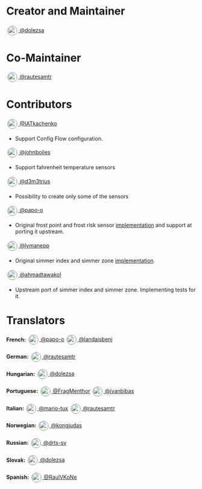# Creator and Maintainer
[<img src="https://github.com/dolezsa.png" style="margin: 0.2em; vertical-align: middle; border-radius: 50%;border: solid 0.1px grey;" width="24"/> @dolezsa](https://github.com/dolezsa)


# Co-Maintainer
[<img src="https://github.com/rautesamtr.png" style="margin: 0.2em; vertical-align: middle; border-radius: 50%; border: solid 0.1px grey;" width="24"/> @rautesamtr](https://github.com/rautesamtr)


# Contributors
[<img src="https://github.com/IATkachenko.png" style="margin: 0.2em; vertical-align: middle; border-radius: 50%; border: solid 0.1px grey;" width="24"/> @IATkachenko](https://github.com/IATkachenko)
* Support Config Flow configuration.

[<img src="https://github.com/johnboiles.png" style="margin: 0.2em; vertical-align: middle; border-radius: 50%; border: solid 0.1px grey;" width="24"/> @johnboiles](https://github.com/johnboiles)
* Support fahrenheit temperature sensors

[<img src="https://github.com/d3m3trius.png" style="margin: 0.2em; vertical-align: middle; border-radius: 50%; border: solid 0.1px grey;" width="24"/> @d3m3trius](https://github.com/d3m3trius)
* Possibility to create only some of the sensors

[<img src="https://github.com/papo-o.png" style="margin: 0.2em; vertical-align: middle; border-radius: 50%; border: solid 0.1px grey;" width="24"/> @papo-o](https://github.com/papo-o)
* Original frost point and frost risk sensor [implementation](https://github.com/papo-o/home-assistant-frost-risks) and support at porting it upstream.

[<img src="https://github.com/lymanepp.png" style="margin: 0.2em; vertical-align: middle; border-radius: 50%; border: solid 0.1px grey;" width="24"/> @lymanepp](https://github.com/lymanepp)
* Original simmer index and simmer zone [implementation](https://github.com/lymanepp/thermal_comfort).

[<img src="https://github.com/ahmadtawakol.png" style="margin: 0.2em; vertical-align: middle; border-radius: 50%; border: solid 0.1px grey;" width="24"/> @ahmadtawakol](https://github.com/ahmadtawakol)
* Upstream port of simmer index and simmer zone. Implementing tests for it.


# Translators

**French:**
[<img src="https://github.com/papo-o.png" style="margin: 0.2em; vertical-align: middle; border-radius: 50%; border: solid 0.1px grey;" width="24"/>
@papo-o](https://github.com/papo-o)
[<img src="https://github.com/landaisbenj.png" style="margin: 0.2em; vertical-align: middle; border-radius: 50%; border: solid 0.1px grey;" width="24"/>
@landaisbenj](https://github.com/landaisbenj)


**German:**
[<img src="https://github.com/rautesamtr.png" style="margin: 0.2em; vertical-align: middle; border-radius: 50%; border: solid 0.1px grey;" width="24"/>
@rautesamtr](https://github.com/rautesamtr)

**Hungarian:**
[<img src="https://github.com/dolezsa.png" style="margin: 0.2em; vertical-align: middle; border-radius: 50%;border: solid 0.1px grey;" width="24"/>
@dolezsa](https://github.com/dolezsa)

**Portuguese:**
[<img src="https://github.com/FragMenthor.png" style="margin: 0.2em; vertical-align: middle; border-radius: 50%;border: solid 0.1px grey;" width="24"/>
@FragMenthor](https://github.com/FragMenthor)
[<img src="https://github.com/ivanbibas.png" style="margin: 0.2em; vertical-align: middle; border-radius: 50%;border: solid 0.1px grey;" width="24"/>
@ivanbibas](https://github.com/ivanbibas)

**Italian:**
[<img src="https://github.com/mario-tux.png" style="margin: 0.2em; vertical-align: middle; border-radius: 50%; border: solid 0.1px grey;" width="24"/>
@mario-tux](https://github.com/mario-tux)
[<img src="https://github.com/rautesamtr.png" style="margin: 0.2em; vertical-align: middle; border-radius: 50%; border: solid 0.1px grey;" width="24"/>
@rautesamtr](https://github.com/rautesamtr)

**Norwegian:**
[<img src="https://github.com/kongjudas.png" style="margin: 0.2em; vertical-align: middle; border-radius: 50%; border: solid 0.1px grey;" width="24"/>
@kongjudas](https://github.com/kongjudas)

**Russian:**
[<img src="https://github.com/drts-sv.png" style="margin: 0.2em; vertical-align: middle; border-radius: 50%; border: solid 0.1px grey;" width="24"/>
@drts-sv](https://github.com/drts-sv)

**Slovak:**
[<img src="https://github.com/dolezsa.png" style="margin: 0.2em; vertical-align: middle; border-radius: 50%;border: solid 0.1px grey;" width="24"/>
@dolezsa](https://github.com/dolezsa)

**Spanish:**
[<img src="https://github.com/RaulVKoNe.png" style="margin: 0.2em; vertical-align: middle; border-radius: 50%; border: solid 0.1px grey;" width="24"/>
@RaulVKoNe](https://github.com/RaulVKoNe)
